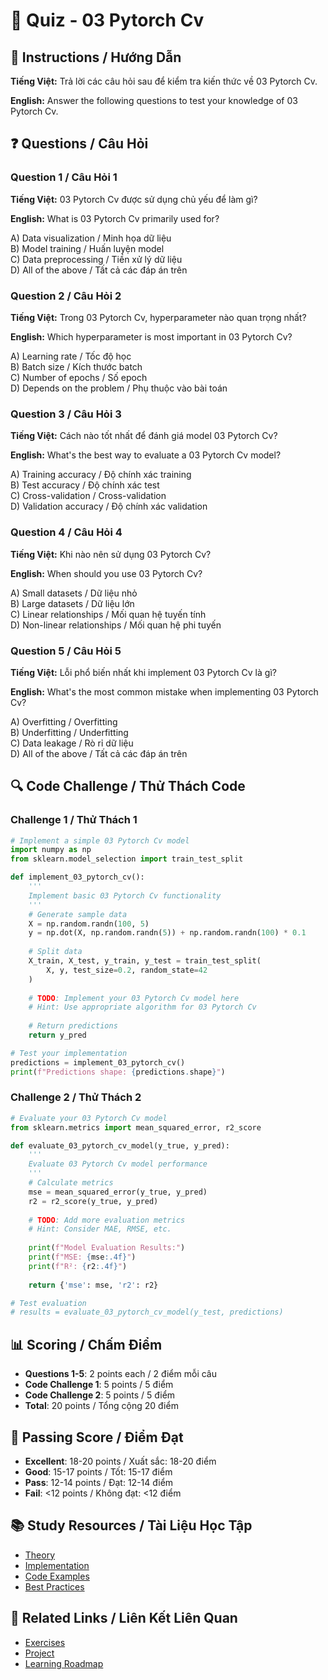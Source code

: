 # 🧠 Quiz - 03 Pytorch Cv

## 📝 Instructions / Hướng Dẫn

**Tiếng Việt:** Trả lời các câu hỏi sau để kiểm tra kiến thức về 03 Pytorch Cv.

**English:** Answer the following questions to test your knowledge of 03 Pytorch Cv.

## ❓ Questions / Câu Hỏi

### Question 1 / Câu Hỏi 1
**Tiếng Việt:** 03 Pytorch Cv được sử dụng chủ yếu để làm gì?

**English:** What is 03 Pytorch Cv primarily used for?

A) Data visualization / Minh họa dữ liệu  
B) Model training / Huấn luyện model  
C) Data preprocessing / Tiền xử lý dữ liệu  
D) All of the above / Tất cả các đáp án trên

### Question 2 / Câu Hỏi 2
**Tiếng Việt:** Trong 03 Pytorch Cv, hyperparameter nào quan trọng nhất?

**English:** Which hyperparameter is most important in 03 Pytorch Cv?

A) Learning rate / Tốc độ học  
B) Batch size / Kích thước batch  
C) Number of epochs / Số epoch  
D) Depends on the problem / Phụ thuộc vào bài toán

### Question 3 / Câu Hỏi 3
**Tiếng Việt:** Cách nào tốt nhất để đánh giá model 03 Pytorch Cv?

**English:** What's the best way to evaluate a 03 Pytorch Cv model?

A) Training accuracy / Độ chính xác training  
B) Test accuracy / Độ chính xác test  
C) Cross-validation / Cross-validation  
D) Validation accuracy / Độ chính xác validation

### Question 4 / Câu Hỏi 4
**Tiếng Việt:** Khi nào nên sử dụng 03 Pytorch Cv?

**English:** When should you use 03 Pytorch Cv?

A) Small datasets / Dữ liệu nhỏ  
B) Large datasets / Dữ liệu lớn  
C) Linear relationships / Mối quan hệ tuyến tính  
D) Non-linear relationships / Mối quan hệ phi tuyến

### Question 5 / Câu Hỏi 5
**Tiếng Việt:** Lỗi phổ biến nhất khi implement 03 Pytorch Cv là gì?

**English:** What's the most common mistake when implementing 03 Pytorch Cv?

A) Overfitting / Overfitting  
B) Underfitting / Underfitting  
C) Data leakage / Rò rỉ dữ liệu  
D) All of the above / Tất cả các đáp án trên

## 🔍 Code Challenge / Thử Thách Code

### Challenge 1 / Thử Thách 1
```python
# Implement a simple 03 Pytorch Cv model
import numpy as np
from sklearn.model_selection import train_test_split

def implement_03_pytorch_cv():
    '''
    Implement basic 03 Pytorch Cv functionality
    '''
    # Generate sample data
    X = np.random.randn(100, 5)
    y = np.dot(X, np.random.randn(5)) + np.random.randn(100) * 0.1
    
    # Split data
    X_train, X_test, y_train, y_test = train_test_split(
        X, y, test_size=0.2, random_state=42
    )
    
    # TODO: Implement your 03 Pytorch Cv model here
    # Hint: Use appropriate algorithm for 03 Pytorch Cv
    
    # Return predictions
    return y_pred

# Test your implementation
predictions = implement_03_pytorch_cv()
print(f"Predictions shape: {predictions.shape}")
```

### Challenge 2 / Thử Thách 2
```python
# Evaluate your 03 Pytorch Cv model
from sklearn.metrics import mean_squared_error, r2_score

def evaluate_03_pytorch_cv_model(y_true, y_pred):
    '''
    Evaluate 03 Pytorch Cv model performance
    '''
    # Calculate metrics
    mse = mean_squared_error(y_true, y_pred)
    r2 = r2_score(y_true, y_pred)
    
    # TODO: Add more evaluation metrics
    # Hint: Consider MAE, RMSE, etc.
    
    print(f"Model Evaluation Results:")
    print(f"MSE: {mse:.4f}")
    print(f"R²: {r2:.4f}")
    
    return {'mse': mse, 'r2': r2}

# Test evaluation
# results = evaluate_03_pytorch_cv_model(y_test, predictions)
```

## 📊 Scoring / Chấm Điểm

- **Questions 1-5**: 2 points each / 2 điểm mỗi câu
- **Code Challenge 1**: 5 points / 5 điểm
- **Code Challenge 2**: 5 points / 5 điểm
- **Total**: 20 points / Tổng cộng 20 điểm

## 🎯 Passing Score / Điểm Đạt

- **Excellent**: 18-20 points / Xuất sắc: 18-20 điểm
- **Good**: 15-17 points / Tốt: 15-17 điểm  
- **Pass**: 12-14 points / Đạt: 12-14 điểm
- **Fail**: <12 points / Không đạt: <12 điểm

## 📚 Study Resources / Tài Liệu Học Tập

- [Theory](./THEORY_03_pytorch_cv.md)
- [Implementation](./IMPLEMENTATION_03_pytorch_cv.md)
- [Code Examples](./CODE_EXAMPLES_03_pytorch_cv.md)
- [Best Practices](./BEST_PRACTICES_03_pytorch_cv.md)

## 🔗 Related Links / Liên Kết Liên Quan

- [Exercises](./EXERCISES_03_pytorch_cv.md)
- [Project](./PROJECT_03_pytorch_cv.md)
- [Learning Roadmap](./LEARNING_ROADMAP_03_pytorch_cv.md)

